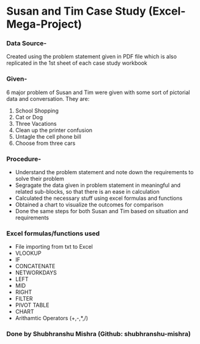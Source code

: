 # Susan and Tim Case Study (Excel-Mega-Project)

### Data Source- 
Created using the problem statement given in PDF file which is also replicated in the 1st sheet of each case study workbook

### Given- 
6 major problem of Susan and Tim were given with some sort of pictorial data and conversation. They are:
1. School Shopping
2. Cat or Dog
3. Three Vacations
4. Clean up the printer confusion
5. Untagle the cell phone bill
6. Choose from three cars

### Procedure- 
- Understand the problem statement and note down the requirements to solve their problem
- Segragate the data given in problem statement in meaningful and related sub-blocks, so that there is an ease in calculation
- Calculated the necessary stuff using excel formulas and functions
- Obtained a chart to visualize the outcomes for comparison
- Done the same steps for both Susan and Tim based on situation and requirements


### Excel formulas/functions used
- File importing from txt to Excel
- VLOOKUP
- IF
- CONCATENATE
- NETWORKDAYS
- LEFT
- MID
- RIGHT
- FILTER
- PIVOT TABLE
- CHART
- Arithamtic Operators (+,-,*,/) 

### Done by Shubhranshu Mishra (Github: shubhranshu-mishra)
